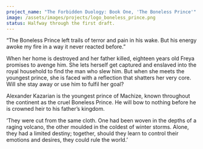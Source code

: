 ```yaml
---
project_name: "The Forbidden Duology: Book One, 'The Boneless Prince'"
image: /assets/images/projects/logo_boneless_prince.png
status: Halfway through the first draft. 
---
```

“The Boneless Prince left trails of terror and pain in his wake. But his energy awoke my fire in a way it never reacted before.”

When her home is destroyed and her father killed, eighteen years old Freya promises to avenge him. She lets herself get captured and enslaved into the royal household to find the man who slew him. But when she meets the youngest prince, she is faced with a reflection that shatters her very core. Will she stay away or use him to fulfil her goal?  

Alexander Kazarian is the youngest prince of Machize, known throughout the continent as the cruel Boneless Prince. He will bow to nothing before he is crowned heir to his father’s kingdom.

‘They were cut from the same cloth. One had been woven in the depths of a raging volcano, the other moulded in the coldest of winter storms. Alone, they had a limited destiny; together, should they learn to control their emotions and desires, they could rule the world.’
